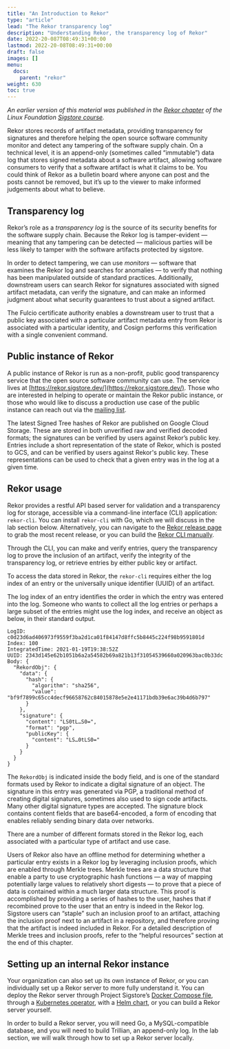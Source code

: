 ```yaml
---
title: "An Introduction to Rekor"
type: "article"
lead: "The Rekor transparency log"
description: "Understanding Rekor, the transparency log of Rekor"
date: 2022-20-087T08:49:31+00:00
lastmod: 2022-20-08T08:49:31+00:00
draft: false
images: []
menu:
  docs:
    parent: "rekor"
weight: 630
toc: true
---
```


_An earlier version of this material was published in the [Rekor chapter](https://learning.edx.org/course/course-v1:LinuxFoundationX+LFS182x+2T2022/block-v1:LinuxFoundationX+LFS182x+2T2022+type@sequential+block@e785fae1be184e2c929db62dbe7444fa/block-v1:LinuxFoundationX+LFS182x+2T2022+type@vertical+block@a48c33126e2c4ee6ad3bfa6b7bc9c957) of the Linux Foundation [Sigstore course](https://learning.edx.org/course/course-v1:LinuxFoundationX+LFS182x+2T2022/home)._

Rekor stores records of artifact metadata, providing transparency for signatures and therefore helping the open source software community monitor and detect any tampering of the software supply chain. On a technical level, it is an append-only (sometimes called “immutable”) data log that stores signed metadata about a software artifact, allowing software consumers to verify that a software artifact is what it claims to be. You could think of Rekor as a bulletin board where anyone can post and the posts cannot be removed, but it’s up to the viewer to make informed judgements about what to believe.

## Transparency log

Rekor’s role as a _transparency log_ is the source of its security benefits for the software supply chain. Because the Rekor log is tamper-evident — meaning that any tampering can be detected — malicious parties will be less likely to tamper with the software artifacts protected by sigstore. 

In order to detect tampering, we can use _monitors_ — software that examines the Rekor log and searches for anomalies — to verify that nothing has been manipulated outside of standard practices. Additionally, downstream users can search Rekor for signatures associated with signed artifact metadata, can verify the signature, and can make an informed judgment about what security guarantees to trust about a signed artifact. 

The Fulcio certificate authority enables a downstream user to trust that a public key associated with a particular artifact metadata entry from Rekor is associated with a particular identity, and Cosign performs this verification with a single convenient command.

## Public instance of Rekor

A public instance of Rekor is run as a non-profit, public good transparency service that the open source software community can use. The service lives at [https://rekor.sigstore.dev/](https://rekor.sigstore.dev/). Those who are interested in helping to operate or maintain the Rekor public instance, or those who would like to discuss a production use case of the public instance can reach out via the [mailing list](https://docs.sigstore.dev/community).

The latest Signed Tree hashes of Rekor are published on Google Cloud Storage. These are stored in both unverified raw and verified decoded formats; the signatures can be verified by users against Rekor’s public key. Entries include a short representation of the state of Rekor, which is posted to GCS, and can be verified by users against Rekor's public key. These representations can be used to check that a given entry was in the log at a given time.

## Rekor usage

Rekor provides a restful API based server for validation and a transparency log for storage, accessible via a command-line interface (CLI) application: `rekor-cli`. You can install `rekor-cli` with Go, which we will discuss in the lab section below. Alternatively, you can navigate to the [Rekor release page](https://github.com/sigstore/rekor/releases) to grab the most recent release, or you can build the [Rekor CLI manually](https://docs.sigstore.dev/rekor/installation#build-rekor-cli-manually). 

Through the CLI, you can make and verify entries, query the transparency log to prove the inclusion of an artifact, verify the integrity of the transparency log, or retrieve entries by either public key or artifact.

To access the data stored in Rekor, the `rekor-cli` requires either the log index of an entry or the universally unique identifier (UUID) of an artifact.

The log index of an entry identifies the order in which the entry was entered into the log. Someone who wants to collect all the log entries or perhaps a large subset of the entries might use the log index, and receive an object as below, in their standard output. 

```
LogID: c0d23d6ad406973f9559f3ba2d1ca01f84147d8ffc5b8445c224f98b9591801d
Index: 100
IntegratedTime: 2021-01-19T19:38:52Z
UUID: 2343d145e62b1051b6a2a54582b69a821b13f31054539660a020963bac0b33dc
Body: {
  "RekordObj": {
    "data": {
      "hash": {
        "algorithm": "sha256",
        "value": "bf9f7899c65cc4decf96658762c84015878e5e2e41171bdb39e6ac39b4d6b797"
      }
    },
    "signature": {
      "content": "LS0tL…S0=",
      "format": "pgp",
      "publicKey": {
        "content": "LS…0tLS0="
      }
    }
  }
}
```

The `RekordObj` is indicated inside the body field, and is one of the standard formats used by Rekor to indicate a digital signature of an object. The signature in this entry was generated via PGP, a traditional method of creating digital signatures, sometimes also used to sign code artifacts. Many other digital signature types are accepted. The signature block contains content fields that are base64-encoded, a form of encoding that enables reliably sending binary data over networks.

There are a number of different formats stored in the Rekor log, each associated with a particular type of artifact and use case.

Users of Rekor also have an offline method for determining whether a particular entry exists in a Rekor log by leveraging inclusion proofs, which are enabled through Merkle trees. Merkle trees are a data structure that enable a party to use cryptographic hash functions — a way of mapping potentially large values to relatively short digests — to prove that a piece of data is contained within a much larger data structure. This proof is accomplished by providing a series of hashes to the user, hashes that if recombined prove to the user that an entry is indeed in the Rekor log. Sigstore users can “staple” such an inclusion proof to an artifact, attaching the inclusion proof next to an artifact in a repository, and therefore proving that the artifact is indeed included in Rekor. For a detailed description of Merkle trees and inclusion proofs, refer to the “helpful resources” section at the end of this chapter.

## Setting up an internal Rekor instance 

Your organization can also set up its own instance of Rekor, or you can individually set up a Rekor server to more fully understand it. You can deploy the Rekor server through Project Sigstore’s [Docker Compose file](https://github.com/sigstore/rekor/blob/main/docker-compose.yml), through a [Kubernetes operator](https://github.com/sigstore/rekor-operator), with a [Helm chart](https://github.com/sigstore/helm-charts), or you can build a Rekor server yourself.

In order to build a Rekor server, you will need Go, a MySQL-compatible database, and you will need to build Trillian, an append-only log. In the lab section, we will walk through how to set up a Rekor server locally.
